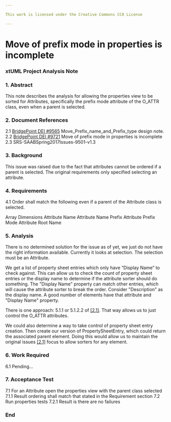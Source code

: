```yaml
---

This work is licensed under the Creative Commons CC0 License

---
```


# Move of prefix mode in properties is incomplete
### xtUML Project Analysis Note


### 1. Abstract

This note describes the analysis for allowing the properties view to be sorted for Attributes, specifically the prefix mode attribute of the O_ATTR class, even when a parent is selected.  

### 2. Document References

<a id="2.1"></a>2.1 [BridgePoint DEI #9565](https://github.com/travislondon/bridgepoint/blob/master/doc-bridgepoint/notes/9565_%20Move_Prefix_name_and_Prefix_type/9565_%20Move_Prefix_name_and_Prefix_type.md) Move_Prefix_name_and_Prefix_type design note.  
<a id="2.2"></a>2.2 [BridgePoint DEI #9721](https://support.onefact.net/issues/9721) Move of prefix mode in properties is incomplete    
<a id="2.3"></a>2.3 SRS-SAABSpring2017Issues-9501-v1.3   

### 3. Background

This issue was raised due to the fact that attributes cannot be ordered if a parent is selected.  The original requirements only specified selecting an attribute.

### 4. Requirements

4.1 Order shall match the following even if a parent of the Attribute class is selected.

Array Dimensions
Attribute Name
Attribute Name Prefix
Attribute Prefix Mode
Attribute Root Name   

### 5. Analysis

There is no determined solution for the issue as of yet, we just do not have the right information available.  Currently it looks at selection. The selection must be an Attribute.    

We get a list of property sheet entries which only have “Display Name” to check against.  This can allow us to check the count of property sheet entries or the display name to determine if the attribute sorter should do something.  The "Display Name" property can match other entries, which will cause the attribute sorter to break the order.  Consider "Description" as the display name.  A good number of elements have that attribute and "Display Name" property.   

There is one approach: 5.1.1 or 5.1.2.2 of [[2.1]](#2.1).  That way allows us to just control the O_ATTR attributes.    

We could also determine a way to take control of property sheet entry creation.  Then create our version of PropertySheetEntry, which could return the associated parent element.  Doing this would allow us to maintain the original issues [[2.1]](#2.1) focus to allow sorters for any element.

### 6. Work Required

6.1 Pending...  

### 7. Acceptance Test

7.1 For an Attribute open the properties view with the parent class selected  
7.1.1 Result ordering shall match that stated in the Requirement section
7.2 Run properties tests
7.2.1 Result is there are no failures

### End
